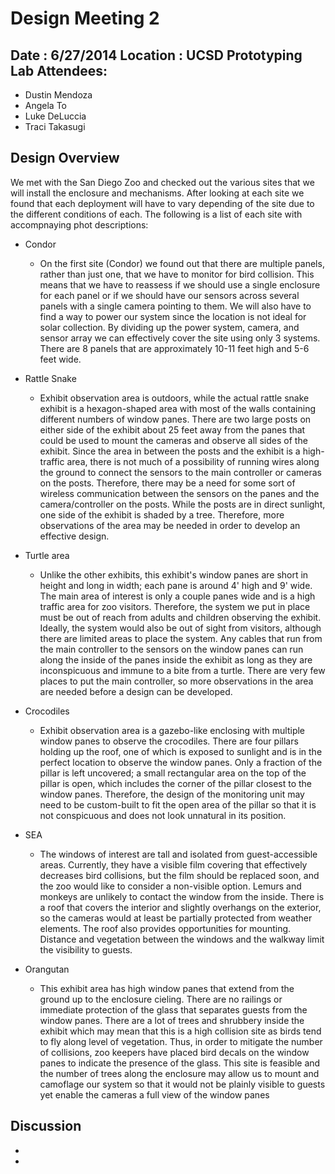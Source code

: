 Design Meeting 2
================
Date : 6/27/2014
Location : UCSD Prototyping Lab
Attendees:
----------
  -	Dustin Mendoza
  - Angela To
  - Luke DeLuccia	
  - Traci Takasugi

Design Overview
----------------
We met with the San Diego Zoo and checked out the various sites that we will install the enclosure and mechanisms. After looking at each site we found that each deployment will have to vary depending of the site due to the different conditions of each. The following is a list of each site with accompnaying phot descriptions:

* Condor
  - On the first site (Condor) we found out that there are multiple panels, rather than just one, that we have to monitor for bird collision. This means that we have to reassess if we should use a single enclosure for each panel or if we should have our sensors across several panels with a single camera pointing to them. We will also have to find a way to power our system since the location is not ideal for solar collection. By dividing up the power system, camera, and sensor array we can effectively cover the site using only 3 systems. There are 8 panels that are approximately 10-11 feet high and 5-6 feet wide.

* Rattle Snake
  - Exhibit observation area is outdoors, while the actual rattle snake exhibit is a hexagon-shaped area with most of the walls containing different numbers of window panes. There are two large posts on either side of the exhibit about 25 feet away from the panes that could be used to mount the cameras and observe all sides of the exhibit. Since the area in between the posts and the exhibit is a high-traffic area, there is not much of a possibility of running wires along the ground to connect the sensors to the main controller or cameras on the posts. Therefore, there may be a need for some sort of wireless communication between the sensors on the panes and the camera/controller on the posts. While the posts are in direct sunlight, one side of the exhibit is shaded by a tree. Therefore, more observations of the area may be needed in order to develop an effective design. 

* Turtle area
  - Unlike the other exhibits, this exhibit's window panes are short in height and long in width; each pane is around 4' high and 9' wide. The main area of interest is only a couple panes wide and is a high traffic area for zoo visitors. Therefore, the system we put in place must be out of reach from adults and children observing the exhibit. Ideally, the system would also be out of sight from visitors, although there are limited areas to place the system. Any cables that run from the main controller to the sensors on the window panes can run along the inside of the panes inside the exhibit as long as they are inconspicuous and immune to a bite from a turtle. There are very few places to put the main controller, so more observations in the area are needed before a design can be developed. 

* Crocodiles 
  - Exhibit observation area is a gazebo-like enclosing with multiple window panes to observe the crocodiles. There are four pillars holding up the roof, one of which is exposed to sunlight and is in the perfect location to observe the window panes. Only a fraction of the pillar is left uncovered; a small rectangular area on the top of the pillar is open, which includes the corner of the pillar closest to the window panes. Therefore, the design of the monitoring unit may need to be custom-built to fit the open area of the pillar so that it is not conspicuous and does not look unnatural in its position.

* SEA 
  - The windows of interest are tall and isolated from guest-accessible areas. Currently, they have a visible film covering that effectively decreases bird collisions, but the film should be replaced soon, and the zoo would like to consider a non-visible option. Lemurs and monkeys are unlikely to contact the window from the inside. There is a roof that covers the interior and slightly overhangs on the exterior, so the cameras would at least be partially protected from weather elements. The roof also provides opportunities for mounting. Distance and vegetation between the windows and the walkway limit the visibility to guests.

* Orangutan
  - This exhibit area has high window panes that extend from the ground up to the enclosure cieling. There are no railings or immediate protection of the glass that separates guests from the window panes. There are a lot of trees and shrubbery inside the exhibit which may mean that this is a high collision site as birds tend to fly along level of vegetation. Thus, in order to mitigate the number of collisions, zoo keepers have placed bird decals on the window panes to indicate the presence of the glass. This site is feasible and the number of trees along the enclosure may allow us to mount and camoflage our system so that it would not be plainly visible to guests yet enable the cameras a full view of the window panes


Discussion
----------
*  
* 







